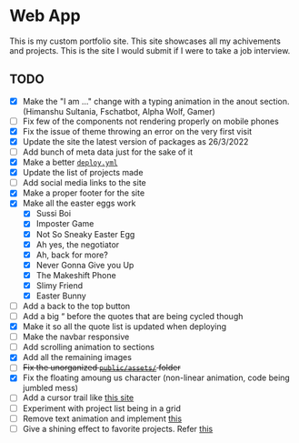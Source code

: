 # Web App

This is my custom portfolio site. This site showcases all my achivements and projects. This is the site I would submit if I were to take a job interview.

## TODO

- [x] Make the "I am ..." change with a typing animation in the anout section. (Himanshu Sultania, Fschatbot, Alpha Wolf, Gamer)
- [ ] Fix few of the components not rendering properly on mobile phones
- [x] Fix the issue of theme throwing an error on the very first visit
- [x] Update the site the latest version of packages as 26/3/2022
- [ ] Add bunch of meta data just for the sake of it
- [x] Make a better [`deploy.yml`](.github/workflows/deploy.yml)
- [x] Update the list of projects made
- [ ] Add social media links to the site
- [x] Make a proper footer for the site
- [x] Make all the easter eggs work
  - [x] Sussi Boi
  - [x] Imposter Game
  - [x] Not So Sneaky Easter Egg
  - [x] Ah yes, the negotiator
  - [x] Ah, back for more?
  - [x] Never Gonna Give you Up
  - [x] The Makeshift Phone
  - [x] Slimy Friend
  - [x] Easter Bunny
- [ ] Add a back to the top button
- [ ] Add a big “ before the quotes that are being cycled though
- [x] Make it so all the quote list is updated when deploying
- [ ] Make the navbar responsive
- [ ] Add scrolling animation to sections
- [x] Add all the remaining images
- [ ] ~~Fix the unorganized [`public/assets/`](public/assets/) folder~~
- [x] Fix the floating amoung us character (non-linear animation, code being jumbled mess)
- [ ] Add a cursor trail like [this site](http://www.ma5a.com/)
- [ ] Experiment with project list being in a grid
- [ ] Remove text animation and implement [this](https://codepen.io/chad-steen/pen/mdRLKOO)
- [ ] Give a shining effect to favorite projects. Refer [this](https://codepen.io/fazlurr/pen/qbWMRv)

